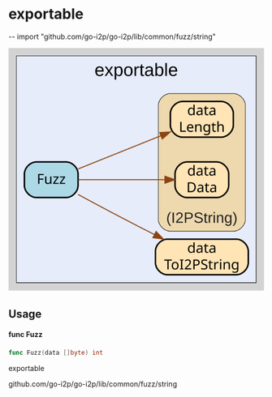 # exportable
--
    import "github.com/go-i2p/go-i2p/lib/common/fuzz/string"

![exportable.svg](exportable.svg)



## Usage

#### func  Fuzz

```go
func Fuzz(data []byte) int
```



exportable

github.com/go-i2p/go-i2p/lib/common/fuzz/string
